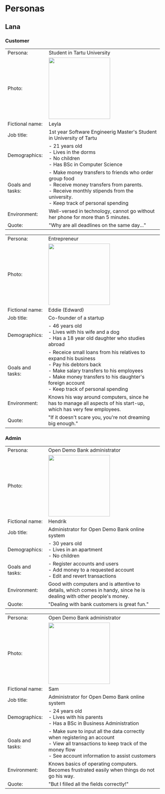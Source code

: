 # Personas

## Lana

### Customer

|||
|---|---|
| Persona: | Student in Tartu University|
| Photo: | <img src="https://bhaskarclasses.com/galleryimg/a0e4aca6da1783ba2cdb2b7f644367fc.jpg" width="200"/>  |
| Fictional name: | Leyla|
| Job title: | 1st year Software Engineerig Master's Student in University of Tartu |
| Demographics: | - 21 years old <br> - Lives in the dorms <br> - No children <br> - Has BSc in Computer Science |
| Goals and tasks: | - Make money transfers to friends who order group food <br> - Receive money transfers from parents. <br> - Receive monthly stipends from the university. <br> - Keep track of personal spending |
| Environment: | Well-versed in technology, cannot go without her phone for more than 5 minutes. |
| Quote: | "Why are all deadlines on the same day..." |


|||
|---|---|
| Persona: | Entrepreneur  |
| Photo: | <img src="https://media.istockphoto.com/photos/mid-adult-businessman-at-work-picture-id1150504096?k=20&m=1150504096&s=612x612&w=0&h=Hqp44ZIDsnIB79yEVSiUQNO-MiCvSbBMNkrODNsHm_I=" width="200"/>  |
| Fictional name: | Eddie (Edward) |
| Job title: | Co-founder of a startup |
| Demographics: | - 46 years old <br> - Lives with his wife and a dog <br> - Has a 18 year old daughter who studies abroad |
| Goals and tasks: |  - Receice small loans from his relatives to expand his business <br> - Pay his debtors back <br> - Make salary transfers to his employees <br> - Make money transfers to his daughter's foreign account <br> - Keep track of personal spending <br> |
| Environment: | Knows his way around computers, since he has to manage all aspects of his start-up, which has very few employees. |
| Quote: | "If it doesn't scare you, you're not dreaming big enough." |

### Admin

|||
|---|---|
| Persona: | Open Demo Bank administrator|
| Photo: | <img src="https://us.123rf.com/450wm/ammentorp/ammentorp1806/ammentorp180600543/103448135-software-developers-sitting-at-office-working-on-computers-happy-application-developer-working-on-a-.jpg?ver=6" width="200"/>  |
| Fictional name: | Hendrik |
| Job title: | Administrator for Open Demo Bank online system |
| Demographics: | - 30 years old <br> - Lives in an apartment <br> - No children |
| Goals and tasks: |  - Register accounts and users <br> - Add money to a requested account <br> - Edit and revert transactions <br> |
| Environment: | Good with computers and is attentive to details, which comes in handy, since he is dealing with other people's money. |
| Quote: | "Dealing with bank customers is great fun." |


|||
|---|---|
| Persona: | Open Demo Bank administrator |
| Photo: | <img src="https://us.123rf.com/450wm/antonioguillem/antonioguillem1605/antonioguillem160500011/59038852-entrepreneur-angry-and-furious-with-a-laptop-in-a-little-office-or-home.jpg?ver=6" width="200"/>  |
| Fictional name: | Sam |
| Job title: | Administrator for Open Demo Bank online system |
| Demographics: | - 24 years old <br> - Lives with his parents <br> - Has a BSc in Business Administration |
| Goals and tasks: |  - Make sure to input all the data correctly when registering an account <br> - View all transactions to keep track of the money flow  <br> - See account information to assist customers |
| Environment: | Knows basics of operating computers. Becomes frustrated easily when things do not go his way. |
| Quote: | "But I filled all the fields correctly!" |

